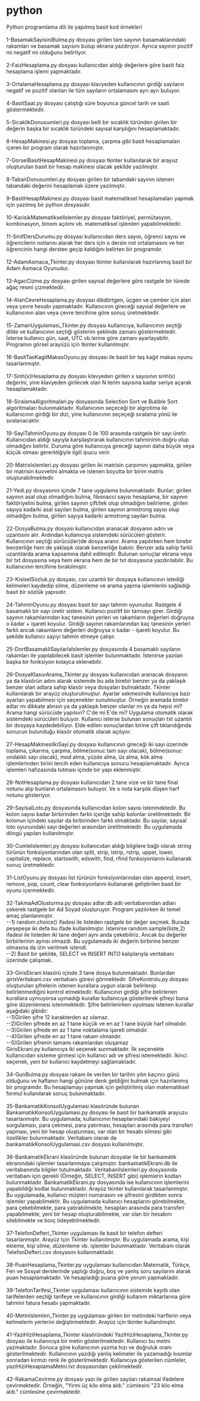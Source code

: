 # python
Python programlama dili ile yapılmış basit kod örnekleri<br><br>
1-BasamakSayisiniBulma.py dosyası girilen tam sayının basamaklarındaki rakamları ve basamak sayısını bulup ekrana yazdırıyor. Ayrıca sayının pozitif mi negatif mi olduğunu belirtiyor.<br><br>
2-FaizHesaplama.py dosyası kullanıcıdan aldığı değerlere göre basit faiz hesaplama işlemi yapmaktadır.<br><br>
3-OrtalamaHesaplama.py dosyası klavyeden kullanıcının girdiği sayıların negatif ve pozitif olanları ile tüm sayıların ortalamasını ayrı ayrı buluyor.<br><br>
4-BasitSaat.py dosyası çalıştığı süre boyunca güncel tarih ve saati göstermektedir.<br><br>
5-SicaklikDonusumleri.py dosyası belli bir sıcaklık türünden girilen bir değerin başka bir sıcaklık türündeki sayısal karşılığını hesaplamaktadır.<br><br>
6-HesapMakinesi.py dosyası toplama, çarpma gibi basit hesaplamaları içeren bir program olarak hazırlanmıştır.<br><br>
7-GorselBasitHesapMakinesi.py dosyası tkinter kullanılarak bir arayuz oluşturulan basit bir hesap makinesi olacak şekilde yazılmıştır.<br><br>
8-TabanDonusumleri.py dosyası girilen bir tabandaki sayının istenen tabandaki değerini hesaplamak üzere yazılmıştır.<br><br>
9-BasitHesapMakinesi.py dosyası basit matematiksel hesaplamaları yapmak için yazılmış bir python dosyasıdır.<br><br>
10-KarisikMatematikselIslemler.py dosyası faktöriyel, permütasyon, kombinasyon, binom açılımı vb. matematiksel işlemleri yapabilmektedir.<br><br>
11-SinifDersDurumu.py dosyası kullanıcıdan ders sayısı, öğrenci sayısı ve öğrencilerin notlarını alarak her ders için o dersin not ortalamasını ve her öğrencinin hangi dersten geçip kaldığını belirten bir programdır.<br><br>
12-AdamAsmaca_Tkinter.py dosyası tkinter kullanılarak hazırlanmış basit bir Adam Asmaca Oyunudur.<br><br>
13-AgacCizme.py dosyası girilen sayısal değerlere göre rastgele bir türede ağaç resmi çizmektedir.<br><br>
14-AlanCevreHesaplama.py dosyası dikdörtgen, üçgen ve çember için alan veya çevre hesabı yapmaktadır. Kullanıcının gireceği sayısal değerlere ve kullanıcının alan veya çevre tercihine göre sonuç üretmektedir.<br><br>
15-ZamanUygulamasi_Tkinter.py dosyası kullanıcıya, kullanıcının seçtiği dilde ve kullanıcının seçtiği gösterim şeklinde zamanı göstermektedir. İsterse kullanıcı gün, saat, UTC vb.lerine göre zamanı ayarlayabilir. Programın görsel arayüzü için tkinter kullanılmıştır.<br><br>
16-BasitTasKagitMakasOyunu.py dosyası ile basit bir taş kağıt makas oyunu tasarlanmıştır.<br><br>
17-Sinh(x)Hesaplama.py dosyası klavyeden girilen x sayısının sinh(x) değerini, yine klavyeden girilecek olan N terim sayısına
kadar seriye açarak hesaplamaktadır.<br><br>
18-SiralamaAlgoritmalari.py dosyasında Selection Sort ve Bubble Sort algoritmaları bulunmaktadır. Kullanıcının seçeceği bir algrotima ile kullanıcının girdiği bir dizi, yine kullanıcının seçeçeği sıralama yönü ile sıralanacaktır.<br><br>
19-SayiTahminOyunu.py dosyası 0 ile 100 arasında rastgele bir sayı üretir. Kullanıcıdan aldığı sayıyla karşılaştırarak kullanıcının tahmininin doğru olup olmadığını belirtir. Duruma göre kullanıcıya gireceği sayının daha büyük veya küçük olması gererktiğiyle ilgili ipucu verir.<br><br>
20-MatrisIslemleri.py dosyası girilen iki matrisin çarpımını yapmakta, girilen bir matrisin kuvvetini almakta ve istenen boyutta bir birim matris oluşturabilmektedir.<br><br>
21-Yedi.py dosyasının içinde 7 tane uygulama bulunmaktadır. Bunlar; girilen sayının asal olup olmadığını bulma, fibonacci sayısı hesaplama, bir sayının faktöriyelini bulma, girilen sayının çift/tek olup olmadığını belirleme, girilen sayıya kadarki asal sayıları bulma, girilen sayının armstrong sayısı olup olmadığını bulma, girilen sayıya kadarki armstrong sayıları bulma.<br><br>
22-DosyaBulma.py dosyası kullanıcıdan aranacak dosyanın adını ve uzantısını alır. Ardından kullanıcıya sistemdeki sürücüleri gösterir. Kullanıcının seçtiği sürücü(ler)de dosya aranır. Arama yapılırken hem birebir benzerliğe hem de yaklaşık olarak benzerliğe bakılır. Benzer ada sahip farklı uzantılarda arama kapsamına dahil edilmiştir. Bulunan sonuçlar ekrana veya bir txt dosyasına veya hem ekrana hem de bir txt dosyasına yazdırılabilir. Bu kullanıcının tercihine bırakılmıştır.<br><br>
23-KisiselSozluk.py dosyası, csv uzantılı bir dosyaya kullanıcının istediği kelimeleri kaydedip silme, düzenleme ve arama yapma işlemlerini sağladığı basit bir sözlük yapısıdır.<br><br>
24-TahminOyunu.py dosyası basit bir sayı tahmin oyunudur. Rastgele 4 basamaklı bir sayı üretir sistem. Kullanıcı pozitif bir tamsayı girer. Girdiği sayının rakamlarından kaç tanesinin yerleri ve rakamların değerleri doğruysa o kadar + işareti koyulur. Girdiği sayının rakamlarından kaç tanesinin yerleri farklı ancak rakamların değerleri doğruysa o kadar - işareti koyulur. Bu şekilde kullanıcı sayıyı tahmin etmeye çalışır.<br><br>
25-DortBasamakliSayılarlaIslemler.py dosyasında 4 basamaklı sayıların rakamları ile yapılabilecek basit işlemler bulunmaktadır. İstenirse yazılan başka bir fonksiyon kolayca eklenebilir.<br><br>
26-DosyaKlasorArama_Tkinter.py dosyası kullanıcıdan aranacak dosyanın ya da klasörün adını alarak sistemde bu ada birebir benzer ya da yaklaşık benzer olan adlara sahip klasör veya dosyaları bulmaktadır. Tkinter kullanılarak bir arayüz oluşturulmuştur. Ayarlar sekmesinde kullanıcıya bazı ayarları yapabilmesi için seçenekler sunulmuştur. Örneğin aramada birebir adlar mı dikkate alınsın ya da yaklaşık benzer olanlar mı ya da hepsi mi? Arama hangi sürücüde yapılsın? C'de mi E'de mi? Uygulama otomatik olarak sistemdeki sürücüleri buluyor. Kullanıcı isterse bulunan sonuçları txt uzantılı bir dosyaya kaydedebiliyor. Elde edilen sonuçlardan birine çift tıklandığında sonucun bulunduğu klasör otomatik olarak açılıyor.<br><br>
27-HesapMakinesiIkiSayi.py dosyası kullanıcının gireceği iki sayı üzerinde toplama, çıkarma, çarpma, bölme(sonuc tam sayı olacak), bölme(sonuc ondalıklı sayı olacak), mod alma, yüzde alma, üs alma, kök alma işlemlerinden birini tercih eden kullanıcıya sonucu hesaplamaktadır. Ayrıca işlemleri hafızasında tutması içinde bir yapı eklenmiştir.<br><br>
28-NotHesaplama.py dosyası kullanıcıdan 2 tane vize ve bir tane final notunu alıp bunların ortalamasını buluyor. Ve o nota karşılık düşen harf notunu gösteriyor.<br><br>
29-SayisalLoto.py dosyasında kullanıcıdan kolon sayısı istenmektedir. Bu kolon sayısı kadar birbirinden farklı içeriğe sahip kolonlar üretilmektedir. Bir kolonun içindeki sayılar da birbirinden farklı olmaktadır. Bu sayılar, sayısal loto oyunundaki sayı değerleri arasından üretilmektedir. Bu uygulamada döngü yapıları kullanılmıştır.<br><br>
30-CumleIslemleri.py dosyası kullanıcıdan aldığı bilgilere bağlı olarak string türünün fonksiyonlarından olan split, strip, lstrip, rstrip, upper, lower, capitalize, replace, startswith, edswith, find, rfind fonksiyonlarını kullanarak sonuç üretmektedir.<br><br>
31-ListOyunu.py dosyası list türünün fonksiyonlarından olan append, insert, remove, pop, count, clear fonksiyonlarını kullanarak geliştirilen basit bir oyunu içermektedir.<br><br>
32-TakmaAdOlusturma.py dosyası adlar.db adlı veritabanından adları çekerek rastgele bir Ad Soyad oluşturuyor. Program yazılırken iki temel amaç planlanmıştır.<br>--1) random.choice() ifadesi ile listeden rastgele bir değer seçmek. Burada peşepeşe iki defa bu ifade kullanılmıştır. İstenirse random.sample(liste,2) ifadesi ile listeden iki tane değeri aynı anda çekebiliriz. Ancak bu değerler birbirlerinin aynısı olmazdı. Bu uygulamada iki değerin birbirine benzer olmasına da izin verilmek istendi.<br>--2) Basit bir şekilde, SELECT ve INSERT INTO kalıplarıyla veritabanı üzerinde çalışmak.<br><br>
33-GirisEkrani klasörü içinde 3 tane dosya bulunmaktadır. Bunlardan girisVeritabani.csv veritabanı görevi görmektedir. SifreKontrolu.py dosyası oluşturulan şifrelerin istenen kurallara uygun olarak belirlenip belirlenmediğini kontrol etmektedir. Kullanıcının girdiği şifre belirlenen kurallara uymuyorsa uymadığı kurallar kullanıcıya gösterilerek şifreyi buna göre düzenlemesi istenmektedir. Şifre belirlenirken uyulması istenen kurallar aşağıdaki gibidir:<br>--1)Girilen şifre 12 karakterden az olamaz.<br>--2)Girilen şifrede en az 1 tane küçük ve en az 1 tane büyük harf olmalıdır.<br>--3)Girilen şifrede en az 1 tane noktalama işareti olmalıdır.<br>--4)Girilen şifrede en az 1 tane rakam olmalıdır.<br>--5)Girilen şifrenin tamamı rakamlardan oluşamaz<br>GirisEkrani.py kullanıcıya iki seçenek sunmaktadır. İlk seçenekte kullanıcıdan sisteme girmesi için kullanıcı adı ve şifresi istemektedir. İkinci seçenek, yeni bir kullanıcı kaydetmeyi sağlamaktadır.<br><br>
34-GunBulma.py dosyası rakam ile verilen bir tarihin yılın kaçıncı günü olduğunu ve haftanın hangi gününe denk geldiğini bulmak için hazırlanmış bir programdır. Bu hesaplamayı yapmak için geliştirilmiş olan matematiksel formul kullanılarak sonuç bulunmaktadır.<br><br>
35-BankamatikKonsolUygulamasi klasöründe bulunan BankamatikKonsolUygulamasi.py dosyası ile basit bir bankamatik arayuzu tasarlanmıştır. Bu uygulamada; kullanıcının hesaplarındaki bakiyeyi sorgulaması, para çekmesi, para yatırması, hesapları arasında para transferi yapması, yeni bir hesap oluşturması, var olan bir hesabı silmesi gibi özellikler bulunmaktadır. Veritabanı olarak da bankamatikKonsolUygulamasi.csv dosyası kullanılmıştır.<br><br>
36-BankamatikEkrani klasöründe bulunan dosyalar ile bir bankamatik ekranındaki işlemler tasarlanmaya çalışmıştır. bankamatikEkrani.db ile veritabanında bilgiler tutulmaktadır. VeritabaniIslemleri.py dosyasında veritabanı için gerekli (Örneğin, SELECT, INSERT gibi) işlemlerin kodları bulunmaktadır. BankamatikEkrani.py dosyasında ise kullanıcının işlemlerini yapabildiği kodlar bulunmaktadır. Arayüz tkinter kullanılarak tasarlanmıştır. Bu uygulamada, kullanıcı müşteri numarasını ve şifresini girdikten sonra işlemler yapabilmektir. Bu uygulamada kullanıcı hesaplarını görebilmekte, para çekebilmekte, para yatırabilmekte, hesapları arasında para transferi yapabilmekte, yeni bir hesap oluşturabilmekte, var olan bir hesabını silebilmekte ve borç ödeyebilmektedir.<br><br>
37-TelefonDefteri_Tkinter uygulaması ile basit bir telefon defteri tasarlanmıştır. Arayüz için Tkinter kullanılmıştır. Bu uygulamada arama, kişi ekleme, kişi silme, düzenleme vb. işlemler bulunmaktadır. Veritabanı olarak TelefonDefteri.csv dosyasını kullanmaktadır.<br><br>
38-PuanHesaplama_Tkinter.py uygulaması kullanıcıdan Matematik, Türkçe, Fen ve Sosyal derslerinde yaptığı doğru, boş ve yanlış soru sayılarını alarak puan hesaplamaktadır. Ve hesapladığı puana göre yorum yapmaktadır.<br><br>
39-TelefonTarifesi_Tkinter uygulaması kullanıcının sistemde kayıtlı olan tarifelerden seçtiği tarifeye ve kullanıcının girdiği kullanım miktarlarına göre tahmini fatura hesabı yapmaktadır.<br><br>
40-MetinIslemleri_Tkinter.py uygulaması girilen bir metindeki harflerin veya kelimelerin yerlerini değiştirmektedir. Arayüz için tkinter kullanılmıştır.<br><br>
41-YaziHiziHesaplama_Tkinter klasöründeki YaziHiziHesaplama_Tkinter.py dosyası ile kullanıcıya bir metin gösterilmektedir. Kullanıcı bu metni yazmaktadır. Sonuca göre kullanıcının yazma hızı ve doğruluk oranı gösterilmektedir. Kullanıcının yazdığı yanlış kelimeler ile yazamadığı kısımlar sonradan kırmızı renk ile gösterilmektedir. Kullanıcıya gösterilen cümleler, yaziHiziHesaplamaMetni.txt dosyasından çekilmektedir.<br><br>
42-RakamaCevirme.py dosyası yazı ile girilen sayıları rakamsal ifadelere çevirmektedir. Örneğin, "Yirmi üç kilo elma aldı." cümlesini "23 kilo elma aldı." cümlesine çevirmektedir.<br><br>
